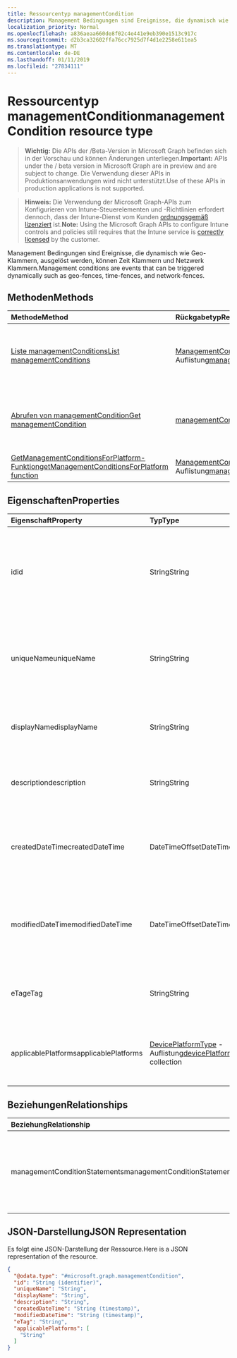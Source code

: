 ```yaml
---
title: Ressourcentyp managementCondition
description: Management Bedingungen sind Ereignisse, die dynamisch wie Geo-Klammern, ausgelöst werden, können Zeit Klammern und Netzwerk Klammern.
localization_priority: Normal
ms.openlocfilehash: a836aeaa660de8f02c4e441e9eb390e1513c917c
ms.sourcegitcommit: d2b3ca32602ffa76cc7925d7f4d1e2258e611ea5
ms.translationtype: MT
ms.contentlocale: de-DE
ms.lasthandoff: 01/11/2019
ms.locfileid: "27834111"
---
```

# <a name="managementcondition-resource-type"></a><span data-ttu-id="d9826-103">Ressourcentyp managementCondition</span><span class="sxs-lookup"><span data-stu-id="d9826-103">managementCondition resource type</span></span>

> <span data-ttu-id="d9826-104">**Wichtig:** Die APIs der /Beta-Version in Microsoft Graph befinden sich in der Vorschau und können Änderungen unterliegen.</span><span class="sxs-lookup"><span data-stu-id="d9826-104">**Important:** APIs under the / beta version in Microsoft Graph are in preview and are subject to change.</span></span> <span data-ttu-id="d9826-105">Die Verwendung dieser APIs in Produktionsanwendungen wird nicht unterstützt.</span><span class="sxs-lookup"><span data-stu-id="d9826-105">Use of these APIs in production applications is not supported.</span></span>

> <span data-ttu-id="d9826-106">**Hinweis:** Die Verwendung der Microsoft Graph-APIs zum Konfigurieren von Intune-Steuerelementen und -Richtlinien erfordert dennoch, dass der Intune-Dienst vom Kunden [ordnungsgemäß lizenziert](https://go.microsoft.com/fwlink/?linkid=839381) ist.</span><span class="sxs-lookup"><span data-stu-id="d9826-106">**Note:** Using the Microsoft Graph APIs to configure Intune controls and policies still requires that the Intune service is [correctly licensed](https://go.microsoft.com/fwlink/?linkid=839381) by the customer.</span></span>

<span data-ttu-id="d9826-107">Management Bedingungen sind Ereignisse, die dynamisch wie Geo-Klammern, ausgelöst werden, können Zeit Klammern und Netzwerk Klammern.</span><span class="sxs-lookup"><span data-stu-id="d9826-107">Management conditions are events that can be triggered dynamically such as geo-fences, time-fences, and network-fences.</span></span>
## <a name="methods"></a><span data-ttu-id="d9826-108">Methoden</span><span class="sxs-lookup"><span data-stu-id="d9826-108">Methods</span></span>
|<span data-ttu-id="d9826-109">Methode</span><span class="sxs-lookup"><span data-stu-id="d9826-109">Method</span></span>|<span data-ttu-id="d9826-110">Rückgabetyp</span><span class="sxs-lookup"><span data-stu-id="d9826-110">Return Type</span></span>|<span data-ttu-id="d9826-111">Beschreibung</span><span class="sxs-lookup"><span data-stu-id="d9826-111">Description</span></span>|
|:---|:---|:---|
|[<span data-ttu-id="d9826-112">Liste managementConditions</span><span class="sxs-lookup"><span data-stu-id="d9826-112">List managementConditions</span></span>](../api/intune-fencing-managementcondition-list.md)|<span data-ttu-id="d9826-113">[ManagementCondition](../resources/intune-fencing-managementcondition.md) -Auflistung</span><span class="sxs-lookup"><span data-stu-id="d9826-113">[managementCondition](../resources/intune-fencing-managementcondition.md) collection</span></span>|<span data-ttu-id="d9826-114">Listeneigenschaften und Beziehungen der [ManagementCondition](../resources/intune-fencing-managementcondition.md) -Objekte.</span><span class="sxs-lookup"><span data-stu-id="d9826-114">List properties and relationships of the [managementCondition](../resources/intune-fencing-managementcondition.md) objects.</span></span>|
|[<span data-ttu-id="d9826-115">Abrufen von managementCondition</span><span class="sxs-lookup"><span data-stu-id="d9826-115">Get managementCondition</span></span>](../api/intune-fencing-managementcondition-get.md)|[<span data-ttu-id="d9826-116">managementCondition</span><span class="sxs-lookup"><span data-stu-id="d9826-116">managementCondition</span></span>](../resources/intune-fencing-managementcondition.md)|<span data-ttu-id="d9826-117">Lesen Sie Eigenschaften und Beziehungen des [ManagementCondition](../resources/intune-fencing-managementcondition.md) -Objekts.</span><span class="sxs-lookup"><span data-stu-id="d9826-117">Read properties and relationships of the [managementCondition](../resources/intune-fencing-managementcondition.md) object.</span></span>|
|[<span data-ttu-id="d9826-118">GetManagementConditionsForPlatform-Funktion</span><span class="sxs-lookup"><span data-stu-id="d9826-118">getManagementConditionsForPlatform function</span></span>](../api/intune-fencing-managementcondition-getmanagementconditionsforplatform.md)|<span data-ttu-id="d9826-119">[ManagementCondition](../resources/intune-fencing-managementcondition.md) -Auflistung</span><span class="sxs-lookup"><span data-stu-id="d9826-119">[managementCondition](../resources/intune-fencing-managementcondition.md) collection</span></span>|<span data-ttu-id="d9826-120">Noch nicht dokumentiert</span><span class="sxs-lookup"><span data-stu-id="d9826-120">Not yet documented</span></span>|

## <a name="properties"></a><span data-ttu-id="d9826-121">Eigenschaften</span><span class="sxs-lookup"><span data-stu-id="d9826-121">Properties</span></span>
|<span data-ttu-id="d9826-122">Eigenschaft</span><span class="sxs-lookup"><span data-stu-id="d9826-122">Property</span></span>|<span data-ttu-id="d9826-123">Typ</span><span class="sxs-lookup"><span data-stu-id="d9826-123">Type</span></span>|<span data-ttu-id="d9826-124">Beschreibung</span><span class="sxs-lookup"><span data-stu-id="d9826-124">Description</span></span>|
|:---|:---|:---|
|<span data-ttu-id="d9826-125">id</span><span class="sxs-lookup"><span data-stu-id="d9826-125">id</span></span>|<span data-ttu-id="d9826-126">String</span><span class="sxs-lookup"><span data-stu-id="d9826-126">String</span></span>|<span data-ttu-id="d9826-127">Eindeutiger Bezeichner für die Bedingung Management.</span><span class="sxs-lookup"><span data-stu-id="d9826-127">Unique identifier for the management condition.</span></span> <span data-ttu-id="d9826-128">System generierten Wert, die beim Erstellen zugewiesen.</span><span class="sxs-lookup"><span data-stu-id="d9826-128">System generated value assigned when created.</span></span>|
|<span data-ttu-id="d9826-129">uniqueName</span><span class="sxs-lookup"><span data-stu-id="d9826-129">uniqueName</span></span>|<span data-ttu-id="d9826-130">String</span><span class="sxs-lookup"><span data-stu-id="d9826-130">String</span></span>|<span data-ttu-id="d9826-131">Eindeutiger Name für die Bedingung Management.</span><span class="sxs-lookup"><span data-stu-id="d9826-131">Unique name for the management condition.</span></span> <span data-ttu-id="d9826-132">In Management Bedingung Ausdrücken verwendet.</span><span class="sxs-lookup"><span data-stu-id="d9826-132">Used in management condition expressions.</span></span>|
|<span data-ttu-id="d9826-133">displayName</span><span class="sxs-lookup"><span data-stu-id="d9826-133">displayName</span></span>|<span data-ttu-id="d9826-134">String</span><span class="sxs-lookup"><span data-stu-id="d9826-134">String</span></span>|<span data-ttu-id="d9826-135">Der Administrator definierter Name der Bedingung Management.</span><span class="sxs-lookup"><span data-stu-id="d9826-135">The admin defined name of the management condition.</span></span>|
|<span data-ttu-id="d9826-136">description</span><span class="sxs-lookup"><span data-stu-id="d9826-136">description</span></span>|<span data-ttu-id="d9826-137">String</span><span class="sxs-lookup"><span data-stu-id="d9826-137">String</span></span>|<span data-ttu-id="d9826-138">Der Administrator definiert die Beschreibung der Bedingung Management.</span><span class="sxs-lookup"><span data-stu-id="d9826-138">The admin defined description of the management condition.</span></span>|
|<span data-ttu-id="d9826-139">createdDateTime</span><span class="sxs-lookup"><span data-stu-id="d9826-139">createdDateTime</span></span>|<span data-ttu-id="d9826-140">DateTimeOffset</span><span class="sxs-lookup"><span data-stu-id="d9826-140">DateTimeOffset</span></span>|<span data-ttu-id="d9826-141">Der Zeitpunkt, an die Bedingung Management erstellt wurde.</span><span class="sxs-lookup"><span data-stu-id="d9826-141">The time the management condition was created.</span></span> <span data-ttu-id="d9826-142">Generierte Service-Seite.</span><span class="sxs-lookup"><span data-stu-id="d9826-142">Generated service side.</span></span>|
|<span data-ttu-id="d9826-143">modifiedDateTime</span><span class="sxs-lookup"><span data-stu-id="d9826-143">modifiedDateTime</span></span>|<span data-ttu-id="d9826-144">DateTimeOffset</span><span class="sxs-lookup"><span data-stu-id="d9826-144">DateTimeOffset</span></span>|<span data-ttu-id="d9826-145">Die Zeit, die die Bedingung Management zuletzt geändert wurde.</span><span class="sxs-lookup"><span data-stu-id="d9826-145">The time the management condition was last modified.</span></span> <span data-ttu-id="d9826-146">Aktualisierte Service-Seite.</span><span class="sxs-lookup"><span data-stu-id="d9826-146">Updated service side.</span></span>|
|<span data-ttu-id="d9826-147">eTag</span><span class="sxs-lookup"><span data-stu-id="d9826-147">eTag</span></span>|<span data-ttu-id="d9826-148">String</span><span class="sxs-lookup"><span data-stu-id="d9826-148">String</span></span>|<span data-ttu-id="d9826-149">ETag der Bedingung Management.</span><span class="sxs-lookup"><span data-stu-id="d9826-149">ETag of the management condition.</span></span> <span data-ttu-id="d9826-150">Aktualisierte Service-Seite.</span><span class="sxs-lookup"><span data-stu-id="d9826-150">Updated service side.</span></span>|
|<span data-ttu-id="d9826-151">applicablePlatforms</span><span class="sxs-lookup"><span data-stu-id="d9826-151">applicablePlatforms</span></span>|<span data-ttu-id="d9826-152">[DevicePlatformType](../resources/intune-shared-deviceplatformtype.md) -Auflistung</span><span class="sxs-lookup"><span data-stu-id="d9826-152">[devicePlatformType](../resources/intune-shared-deviceplatformtype.md) collection</span></span>|<span data-ttu-id="d9826-153">Die entsprechenden Plattformen für diese Bedingung Management.</span><span class="sxs-lookup"><span data-stu-id="d9826-153">The applicable platforms for this management condition.</span></span>|

## <a name="relationships"></a><span data-ttu-id="d9826-154">Beziehungen</span><span class="sxs-lookup"><span data-stu-id="d9826-154">Relationships</span></span>
|<span data-ttu-id="d9826-155">Beziehung</span><span class="sxs-lookup"><span data-stu-id="d9826-155">Relationship</span></span>|<span data-ttu-id="d9826-156">Typ</span><span class="sxs-lookup"><span data-stu-id="d9826-156">Type</span></span>|<span data-ttu-id="d9826-157">Beschreibung</span><span class="sxs-lookup"><span data-stu-id="d9826-157">Description</span></span>|
|:---|:---|:---|
|<span data-ttu-id="d9826-158">managementConditionStatements</span><span class="sxs-lookup"><span data-stu-id="d9826-158">managementConditionStatements</span></span>|<span data-ttu-id="d9826-159">[ManagementConditionStatement](../resources/intune-fencing-managementconditionstatement.md) -Auflistung</span><span class="sxs-lookup"><span data-stu-id="d9826-159">[managementConditionStatement](../resources/intune-fencing-managementconditionstatement.md) collection</span></span>|<span data-ttu-id="d9826-160">Die Bedingung Management Anweisungen, die Bedingung Management zugeordnet ist.</span><span class="sxs-lookup"><span data-stu-id="d9826-160">The management condition statements associated to the management condition.</span></span>|

## <a name="json-representation"></a><span data-ttu-id="d9826-161">JSON-Darstellung</span><span class="sxs-lookup"><span data-stu-id="d9826-161">JSON Representation</span></span>
<span data-ttu-id="d9826-162">Es folgt eine JSON-Darstellung der Ressource.</span><span class="sxs-lookup"><span data-stu-id="d9826-162">Here is a JSON representation of the resource.</span></span>
<!-- {
  "blockType": "resource",
  "keyProperty": "id",
  "@odata.type": "microsoft.graph.managementCondition"
}
-->
``` json
{
  "@odata.type": "#microsoft.graph.managementCondition",
  "id": "String (identifier)",
  "uniqueName": "String",
  "displayName": "String",
  "description": "String",
  "createdDateTime": "String (timestamp)",
  "modifiedDateTime": "String (timestamp)",
  "eTag": "String",
  "applicablePlatforms": [
    "String"
  ]
}
```





